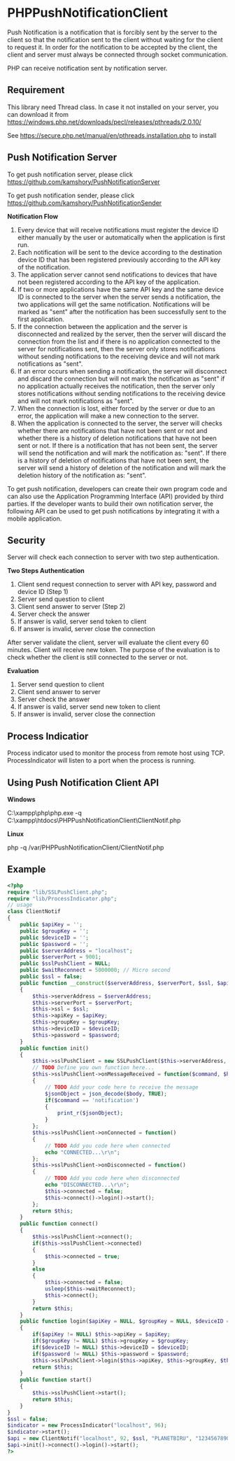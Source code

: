 # PHPPushNotificationClient
Push Notification is a notification that is forcibly sent by the server to the client so that the notification sent to the client without waiting for the client to request it. In order for the notification to be accepted by the client, the client and server must always be connected through socket communication.

PHP can receive notification sent by notification server. 

## Requirement

This library need Thread class. In case it not installed on your server, you can download it from https://windows.php.net/downloads/pecl/releases/pthreads/2.0.10/

See https://secure.php.net/manual/en/pthreads.installation.php to install

## Push Notification Server

To get push notification server, please click https://github.com/kamshory/PushNotificationServer

To get push notification sender, please click https://github.com/kamshory/PushNotificationSender


**Notification Flow**
1. Every device that will receive notifications must register the device ID either manually by the user or automatically when the application is first run.
2. Each notification will be sent to the device according to the destination device ID that has been registered previously according to the API key of the notification.
3. The application server cannot send notifications to devices that have not been registered according to the API key of the application.
4. If two or more applications have the same API key and the same device ID is connected to the server when the server sends a notification, the two applications will get the same notification. Notifications will be marked as "sent" after the notification has been successfully sent to the first application.
5. If the connection between the application and the server is disconnected and realized by the server, then the server will discard the connection from the list and if there is no application connected to the server for notifications sent, then the server only stores notifications without sending notifications to the receiving device and will not mark notifications as "sent".
6. If an error occurs when sending a notification, the server will disconnect and discard the connection but will not mark the notification as "sent" if no application actually receives the notification, then the server only stores notifications without sending notifications to the receiving device and will not mark notifications as "sent".
7. When the connection is lost, either forced by the server or due to an error, the application will make a new connection to the server.
8. When the application is connected to the server, the server will checks whether there are notifications that have not been sent or not and whether there is a history of deletion notifications that have not been sent or not. If there is a notification that has not been sent, the server will send the notification and will mark the notification as: "sent". If there is a history of deletion of notifications that have not been sent, the server will send a history of deletion of the notification and will mark the deletion history of the notification as: "sent".

To get push notification, developers can create their own program code and can also use the Application Programming Interface (API) provided by third parties. If the developer wants to build their own notification server, the following API can be used to get push notifications by integrating it with a mobile application.

## Security

Server will check each connection to server with two step authentication.

**Two Steps Authentication**
1. Client send request connection to server with API key, password and device ID (Step 1)
2. Server send question to client
3. Client send answer to server (Step 2)
4. Server check the answer
5. If answer is valid, server send token to client
6. If answer is invalid, server close the connection

After server validate the client, server will evaluate the client every 60 minutes. Client will receive new token. The purpose of the evaluation is to check whether the client is still connected to the server or not.

**Evaluation**
1. Server send question to client
2. Client send answer to server
3. Server check the answer
4. If answer is valid, server send new token to client
5. If answer is invalid, server close the connection

## Process Indicatior

Process indicator used to monitor the process from remote host using TCP. ProcessIndicator will listen to a port when the process is running. 

## Using Push Notification Client API

**Windows**

C:\xampp\php\php.exe -q C:\xampp\htdocs\PHPPushNotificationClient\ClientNotif.php


**Linux**

php -q /var/PHPPushNotificationClient/ClientNotif.php

## Example 

```php
<?php
require "lib/SSLPushClient.php";
require "lib/ProcessIndicator.php";
// usage
class ClientNotif
{
	public $apiKey = '';
	public $groupKey = '';
	public $deviceID = '';
	public $password = '';
	public $serverAddress = "localhost";
	public $serverPort = 9001;
	public $sslPushClient = NULL;
	public $waitReconnect = 5000000; // Micro second
	public $ssl = false;
	public function __construct($serverAddress, $serverPort, $ssl, $apiKey, $groupKey, $deviceID, $password)
	{
		$this->serverAddress = $serverAddress;
		$this->serverPort = $serverPort;
		$this->ssl = $ssl;
		$this->apiKey = $apiKey;
		$this->groupKey = $groupKey;
		$this->deviceID = $deviceID;
		$this->password = $password;
	}
	public function init()
	{
		$this->sslPushClient = new SSLPushClient($this->serverAddress, $this->serverPort, $this->ssl);
		// TODO Define you own function here...
		$this->sslPushClient->onMessageReceived = function($command, $header, $body)
		{
			// TODO Add your code here to receive the message
			$jsonObject = json_decode($body, TRUE);
			if($command == 'notification')
			{
				print_r($jsonObject);
			}
		};
		$this->sslPushClient->onConnected = function()
		{
			// TODO Add you code here when connected
			echo "CONNECTED...\r\n";
		};
		$this->sslPushClient->onDisconnected = function()
		{
			// TODO Add you code here when disconnected
			echo "DISCONNECTED...\r\n";
			$this->connected = false;
			$this->connect()->login()->start();
		};
		return $this;
	}
	public function connect()
	{
		$this->sslPushClient->connect();
		if($this->sslPushClient->connected)
		{
			$this->connected = true;
		}
		else
		{
			$this->connected = false;
			usleep($this->waitReconnect);
			$this->connect();
		}
		return $this;
	}
	public function login($apiKey = NULL, $groupKey = NULL, $deviceID = NULL, $password = NULL)
	{
		if($apiKey != NULL) $this->apiKey = $apiKey;
		if($groupKey != NULL) $this->groupKey = $groupKey;
		if($deviceID != NULL) $this->deviceID = $deviceID;
		if($password != NULL) $this->password = $password;
		$this->sslPushClient->login($this->apiKey, $this->groupKey, $this->deviceID, $this->password);
		return $this;
	}
	public function start()
	{
		$this->sslPushClient->start();
		return $this;
	}
}
$ssl = false;
$indicator = new ProcessIndicator("localhost", 96);
$indicator->start();
$api = new ClientNotif("localhost", 92, $ssl, "PLANETBIRU", "1234567890W", "41fda1bcf6486301", "123456");
$api->init()->connect()->login()->start();
?>
```
